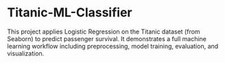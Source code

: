 # Titanic-ML-Classifier
This project applies Logistic Regression on the Titanic dataset (from Seaborn) to predict passenger survival. It demonstrates a full machine learning workflow including preprocessing, model training, evaluation, and visualization.
